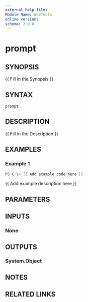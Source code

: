```yaml
---
external help file:
Module Name: WozTools
online version:
schema: 2.0.0
---
```


# prompt

## SYNOPSIS
{{ Fill in the Synopsis }}

## SYNTAX

```
prompt
```

## DESCRIPTION
{{ Fill in the Description }}

## EXAMPLES

### Example 1
```powershell
PS C:\> {{ Add example code here }}
```

{{ Add example description here }}

## PARAMETERS

## INPUTS

### None

## OUTPUTS

### System.Object
## NOTES

## RELATED LINKS
